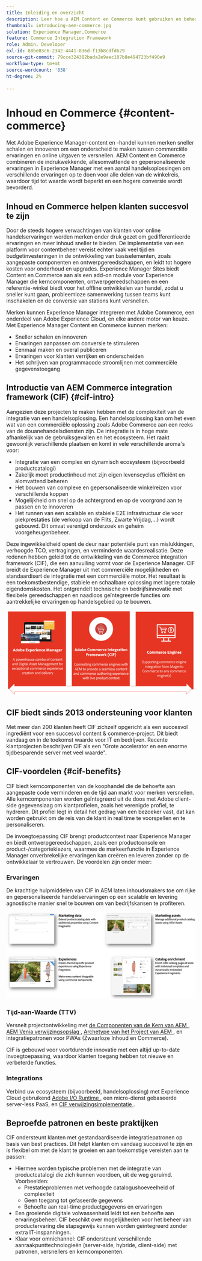 ```yaml
---
title: Inleiding en overzicht
description: Leer hoe u AEM Content en Commerce kunt gebruiken en beheren met handige artikelen over integratie, en hoe u kunt beginnen met AEM Storefront.
thumbnail: introducing-aem-commerce.jpg
solution: Experience Manager,Commerce
feature: Commerce Integration Framework
role: Admin, Developer
exl-id: 88be03c6-2342-4441-836d-f13b8cdfd629
source-git-commit: 79cce324382bada2e9aec107b8e494723bf490e9
workflow-type: tm+mt
source-wordcount: '838'
ht-degree: 2%

---
```


# Inhoud en Commerce {#content-commerce}

Met Adobe Experience Manager-content en -handel kunnen merken sneller schalen en innoveren om een onderscheid te maken tussen commerciële ervaringen en online uitgaven te versnellen. AEM Content en Commerce combineren de indrukwekkende, allesomvattende en gepersonaliseerde ervaringen in Experience Manager met een aantal handelsoplossingen om verschillende ervaringen op te doen voor alle delen van de winkelreis, waardoor tijd tot waarde wordt beperkt en een hogere conversie wordt bevorderd.

## Inhoud en Commerce helpen klanten succesvol te zijn

Door de steeds hogere verwachtingen van klanten voor online handelservaringen worden merken onder druk gezet om gedifferentieerde ervaringen en meer inhoud sneller te bieden. De implementatie van een platform voor contentbeheer vereist echter vaak veel tijd en budgetinvesteringen in de ontwikkeling van basiselementen, zoals aangepaste componenten en ontwerpgereedschappen, en leidt tot hogere kosten voor onderhoud en upgrades. Experience Manager Sites biedt Content en Commerce aan als een add-on module voor Experience Manager die kerncomponenten, ontwerpgereedschappen en een referentie-winkel biedt voor het offline ontwikkelen van handel, zodat u sneller kunt gaan, probleemloze samenwerking tussen teams kunt inschakelen en de conversie van stations kunt versnellen.

Merken kunnen Experience Manager integreren met Adobe Commerce, een onderdeel van Adobe Experience Cloud, en elke andere motor van keuze. Met Experience Manager Content en Commerce kunnen merken:

* Sneller schalen en innoveren
* Ervaringen aanpassen om conversie te stimuleren
* Eenmaal maken en overal publiceren
* Ervaringen voor klanten verrijken en onderscheiden
* Het schrijven van programmacode stroomlijnen met commerciële gegevenstoegang

## Introductie van AEM Commerce integration framework (CIF) {#cif-intro}

Aangezien deze projecten te maken hebben met de complexiteit van de integratie van een handelsoplossing. Een handelsoplossing kan om het even wat van een commerciële oplossing zoals Adobe Commerce aan een reeks van de douanehandelsdiensten zijn. De integratie is in hoge mate afhankelijk van de gebruiksgevallen en het ecosysteem. Het raakt gewoonlijk verschillende plaatsen en komt in vele verschillende aroma&#39;s voor:

* Integratie van een complex en dynamisch ecosysteem (bijvoorbeeld productcatalogi)
* Zakelijk moet productinhoud met zijn eigen levenscyclus efficiënt en alomvattend beheren
* Het bouwen van complexe en gepersonaliseerde winkelreizen voor verschillende koppen
* Mogelijkheid om snel op de achtergrond en op de voorgrond aan te passen en te innoveren
* Het runnen van een scalable en stabiele E2E infrastructuur die voor piekprestaties (de verkoop van de Flits, Zwarte Vrijdag,...) wordt gebouwd. Dit omvat verenigd onderzoek en geheim voorgeheugenbeheer.

Deze ingewikkeldheid opent de deur naar potentiële punt van mislukkingen, verhoogde TCO, vertragingen, en verminderde waardesrealisatie. Deze redenen hebben geleid tot de ontwikkeling van de Commerce integration framework (CIF), die een aanvulling vormt voor de Experience Manager. CIF breidt de Experience Manager uit met commerciële mogelijkheden en standaardisert de integratie met een commerciële motor. Het resultaat is een toekomstbestendige, stabiele en schaalbare oplossing met lagere totale eigendomskosten. Het ontgrendelt technische en bedrijfsinnovatie met flexibele gereedschappen en naadloos geïntegreerde functies om aantrekkelijke ervaringen op handelsgebied op te bouwen.

![ Elementen van CIF ](./assets/CIF/CIF_Overview.png)

## CIF biedt sinds 2013 ondersteuning voor klanten

Met meer dan 200 klanten heeft CIF zichzelf opgericht als een succesvol ingrediënt voor een succesvol content &amp; commerce-project. Dit biedt vandaag en in de toekomst waarde voor IT en bedrijven. Recente klantprojecten beschrijven CIF als een &quot;Grote accelerator en een enorme tijdbesparende server met veel waarde&quot;.

## CIF-voordelen {#cif-benefits}

CIF biedt kerncomponenten van de koophandel die de behoefte aan aangepaste code verminderen en de tijd aan markt voor merken versnellen. Alle kerncomponenten worden geïntegreerd uit de doos met Adobe client-side gegevenslaag om klantprofielen, zoals het verenigde profiel, te hydreren. Dit profiel legt in detail het gedrag van een bezoeker vast, dat kan worden gebruikt om de reis van de klant in real time te voorspellen en te personaliseren.

De invoegtoepassing CIF brengt productcontext naar Experience Manager en biedt ontwerpgereedschappen, zoals een productconsole en product-/categoriekiezers, waarmee de markeerfunctie in Experience Manager onverbrekelijke ervaringen kan creëren en leveren zonder op de ontwikkelaar te vertrouwen. De voordelen zijn onder meer:

### Ervaringen

De krachtige hulpmiddelen van CIF in AEM laten inhoudsmakers toe om rijke en gepersonaliseerde handelservaringen op een scalable en levering agnostische manier snel te bouwen om van bedrijfskansen te profiteren.

![ Elementen van CIF ](./assets/CIF/CIF_Product_Experience_Management.png)

### Tijd-aan-Waarde (TTV)

Versnelt projectontwikkeling met [ de Componenten van de Kern van AEM ](https://www.aemcomponents.dev/), [ AEM Venia verwijzingsopslag ](https://github.com/adobe/aem-cif-guides-venia), [ Archetype van het Project van AEM ](https://experienceleague.adobe.com/docs/experience-manager-core-components/using/developing/archetype/overview.html), en integratiepatronen voor PWAs (Zwaarloze Inhoud en Commerce).

CIF is gebouwd voor voortdurende innovatie met een altijd up-to-date invoegtoepassing, waardoor klanten toegang hebben tot nieuwe en verbeterde functies.

### Integrations

Verbind uw ecosysteem (bijvoorbeeld, handelsoplossing) met Experience Cloud gebruikend [ Adobe I/O Runtime ](https://developer.adobe.com/apis/experienceplatform/runtime.html), een micro-dienst gebaseerde server-less PaaS, en [ CIF verwijzingsimplementatie ](https://github.com/adobe/commerce-cif-graphql-integration-reference).

## Beproefde patronen en beste praktijken

CIF ondersteunt klanten met gestandaardiseerde integratiepatronen op basis van best practices. Dit helpt klanten om vandaag succesvol te zijn en is flexibel om met de klant te groeien en aan toekomstige vereisten aan te passen:

* Hiermee worden typische problemen met de integratie van productcatalogi die zich kunnen voordoen, uit de weg geruimd. Voorbeelden:
   * Prestatieproblemen met verhoogde catalogushoeveelheid of complexiteit
   * Geen toegang tot gefaseerde gegevens
   * Behoefte aan real-time productgegevens en ervaringen
* Een groeiende digitale volwassenheid leidt tot een behoefte aan ervaringsbeheer. CIF beschikt over mogelijkheden voor het beheer van productervaring die stapsgewijs kunnen worden geïntegreerd zonder extra IT-inspanningen.
* Klaar voor omnichannel: CIF ondersteunt verschillende aanraakpunttechnologieën (server-side, hybride, client-side) met patronen, versnellers en kerncomponenten.
